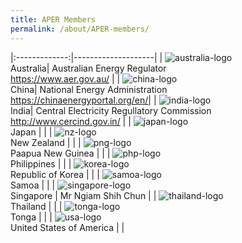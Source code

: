 ```yaml
---
title: APER Members
permalink: /about/APER-members/
---
```

<style>
  table th:first-of-type {width: 30%}
  table th:nth-of-type(2) {width: 70%}
</style>

|:-------------:|--------------------|
| ![australia-logo](/images/australia.png)<br>Australia| Australian Energy Regulator<br>https://www.aer.gov.au/ |
| ![china-logo](/images/china.png)<br>China| National Energy Administration<br>https://chinaenergyportal.org/en/|
| ![india-logo](/images/india.png)<br>India| Central Electricity Regullatory Commission<br>http://www.cercind.gov.in/ |
| ![japan-logo](/images/japan.png)<br>Japan |                    |
| ![nz-logo](/images/new-zealand.png)<br>New Zealand  |                    |
| ![png-logo](/images/papua-new-guinea.png)<br>Paapua New Guinea  |                    |
| ![php-logo](/images/philippines.png)<br>Philippines       |                    |
| ![korea-logo](/images/south-korea.png)<br>Republic of Korea    |                    |
| ![samoa-logo](/images/samoa.png)<br>Samoa |                    |
| ![singapore-logo](/images/singapore.png)<br>Singapore |    Mr Ngiam Shih Chun                |
| ![thailand-logo](/images/thailand.png)<br>Thailand |                    |
| ![tonga-logo](/images/tonga.png)<br>Tonga |                    |
| ![usa-logo](/images/united-states.png)<br>United States of America |                    |

